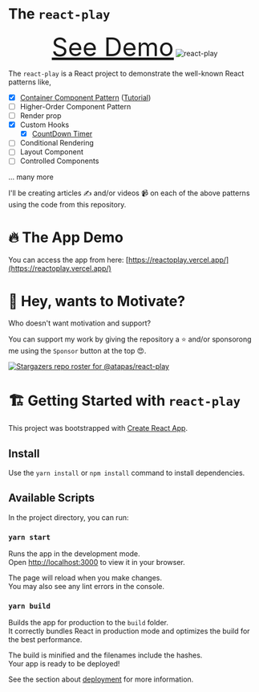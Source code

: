 # The `react-play`

<p align="center">
  <a href="https://moviez.vercel.app/" target="_blank" style="font-size:50px">See Demo<a/>
  <img src="screens/data-load-style.gif" alt="react-play" />
</p>  

The `react-play` is a React project to demonstrate the well-known React patterns like,


- [X] [Container Component Pattern](https://github.com/atapas/react-play/tree/release/openreplay-cc-pattern) ([Tutorial](https://blog.openreplay.com/understanding-the-container-component-pattern-with-react-hooks))
- [ ] Higher-Order Component Pattern
- [ ] Render prop
- [X] Custom Hooks
  - [X] [CountDown Timer](https://github.com/atapas/react-play/tree/release/custom-hook-date-counter/src/date-time-counter)
- [ ] Conditional Rendering
- [ ] Layout Component
- [ ] Controlled Components   

... many more
  
I'll be creating articles ✍️ and/or videos 📹 on each of the above patterns using the code from this repository.
    
# 🔥 The App Demo
  
You can access the app from here: [https://reactoplay.vercel.app/](https://reactoplay.vercel.app/)
  

# 🤲 Hey, wants to Motivate?

Who doesn't want motivation and support?  

You can support my work by giving the repository a ⭐ and/or sponsorong me using the `Sponsor` button at the top 😍.

[![Stargazers repo roster for @atapas/react-play](https://reporoster.com/stars/atapas/react-play)](https://github.com/atapas/react-play/stargazers)  
  

# 🏗️ Getting Started with `react-play`

This project was bootstrapped with [Create React App](https://github.com/facebook/create-react-app).

## Install
Use the `yarn install` or `npm install` command to install dependencies.

## Available Scripts

In the project directory, you can run:

### `yarn start`

Runs the app in the development mode.\
Open [http://localhost:3000](http://localhost:3000) to view it in your browser.

The page will reload when you make changes.\
You may also see any lint errors in the console.

### `yarn build`

Builds the app for production to the `build` folder.\
It correctly bundles React in production mode and optimizes the build for the best performance.

The build is minified and the filenames include the hashes.\
Your app is ready to be deployed!

See the section about [deployment](https://facebook.github.io/create-react-app/docs/deployment) for more information.
